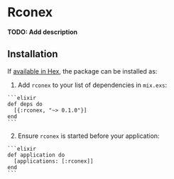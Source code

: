 # Rconex

**TODO: Add description**

## Installation

If [available in Hex](https://hex.pm/docs/publish), the package can be installed as:

  1. Add `rconex` to your list of dependencies in `mix.exs`:

    ```elixir
    def deps do
      [{:rconex, "~> 0.1.0"}]
    end
    ```

  2. Ensure `rconex` is started before your application:

    ```elixir
    def application do
      [applications: [:rconex]]
    end
    ```

